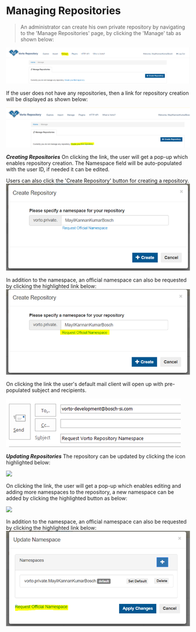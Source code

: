 # **Managing Repositories**    

> An administrator can create his own private repository by navigating to the 'Manage Repositories' page, by clicking the 'Manage' tab as shown below:

<img src="../images/tutorials/create_repository/initial_screen.png" />

If the user does not have any repositories, then a link for repository creation will be displayed as shown below:

<img src="../images/tutorials/create_repository/create_first_repository.png" />

***Creating Repositories***
On clicking the link, the user will get a pop-up which enables repository creation. The Namespace field will be auto-populated with the user ID, if needed it can be edited.

Users can also click the 'Create Repository' button for creating a repository.
<img src="../images/tutorials/create_repository/Create_repository_popUp.png" />

In addition to the namespace, an official namespace can also be requested by clicking the highlighted link below:
<img src="../images/tutorials/create_repository/Create_repository_official_namespace.png" />

On clicking the link the user's default mail client will open up with pre-populated subject and recipients.

<img src="../images/tutorials/create_repository/request_official_namespace.png" />


***Updating Repositories***
The repository can be updated by clicking the icon highlighted below:

<img src="../images/tutorials/create_repository
/edit_repository_link.png" />

On clicking the link, the user will get a pop-up which enables editing and adding more namespaces to the repository, a new namespace can be added by clicking the highlighted button as below:

<img src="../images/tutorials/edit_repository_link
/edit_repository_popUp_add.png" />

In addition to the namespace, an official namespace can also be requested by clicking the highlighted link below:
<img src="../images/tutorials/create_repository/Update_repository_official_namespace.png" />
